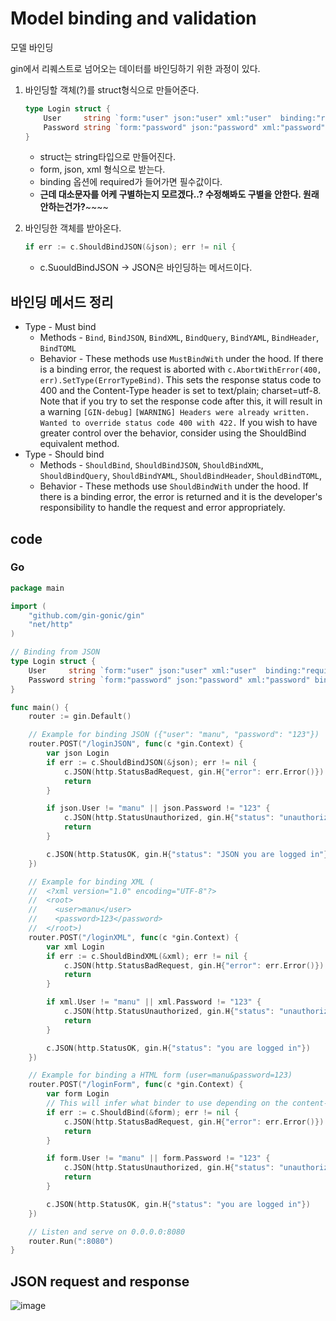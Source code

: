 # Model binding and validation

모델 바인딩

gin에서 리퀘스트로 넘어오는 데이터를 바인딩하기 위한 과정이 있다.

1. 바인딩할 객체(?)를 struct형식으로 만들어준다.
    ```go
    type Login struct {
        User     string `form:"user" json:"user" xml:"user"  binding:"required"`
        Password string `form:"password" json:"password" xml:"password" binding:"required"`
    }
    ```
    - struct는 string타입으로 만들어진다.
    - form, json, xml 형식으로 받는다. 
    - binding 옵션에 required가 들어가면 필수값이다.
    - **근데 대소문자를 어케 구별하는지 모르겠다..? 수정해봐도 구별을 안한다. 원래 안하는건가?**~~~~

2. 바인딩한 객체를 받아온다.
    ```go
    if err := c.ShouldBindJSON(&json); err != nil {
    ```
    - c.SuouldBindJSON -> JSON은 바인딩하는 메서드이다.

## 바인딩 메서드 정리
- Type - Must bind
    - Methods - `Bind`, `BindJSON`, `BindXML`, `BindQuery`, `BindYAML`, `BindHeader`, `BindTOML`
    - Behavior - These methods use `MustBindWith` under the hood. If there is a binding error, the request is aborted with `c.AbortWithError(400, err).SetType(ErrorTypeBind)`. This sets the response status code to 400 and the Content-Type header is set to text/plain; charset=utf-8. Note that if you try to set the response code after this, it will result in a warning `[GIN-debug]` `[WARNING] Headers were already written. Wanted to override status code 400 with 422.` If you wish to have greater control over the behavior, consider using the ShouldBind equivalent method.
- Type - Should bind
    - Methods - `ShouldBind`, `ShouldBindJSON`, `ShouldBindXML`, `ShouldBindQuery`, `ShouldBindYAML`, `ShouldBindHeader`, `ShouldBindTOML`,
    - Behavior - These methods use `ShouldBindWith` under the hood. If there is a binding error, the error is returned and it is the developer's responsibility to handle the request and error appropriately.
    


## code

### Go
```go
package main

import (
	"github.com/gin-gonic/gin"
	"net/http"
)

// Binding from JSON
type Login struct {
	User     string `form:"user" json:"user" xml:"user"  binding:"required"`
	Password string `form:"password" json:"password" xml:"password" binding:"required"`
}

func main() {
	router := gin.Default()

	// Example for binding JSON ({"user": "manu", "password": "123"})
	router.POST("/loginJSON", func(c *gin.Context) {
		var json Login
		if err := c.ShouldBindJSON(&json); err != nil {
			c.JSON(http.StatusBadRequest, gin.H{"error": err.Error()})
			return
		}

		if json.User != "manu" || json.Password != "123" {
			c.JSON(http.StatusUnauthorized, gin.H{"status": "unauthorized"})
			return
		}

		c.JSON(http.StatusOK, gin.H{"status": "JSON you are logged in"})
	})

	// Example for binding XML (
	//  <?xml version="1.0" encoding="UTF-8"?>
	//  <root>
	//    <user>manu</user>
	//    <password>123</password>
	//  </root>)
	router.POST("/loginXML", func(c *gin.Context) {
		var xml Login
		if err := c.ShouldBindXML(&xml); err != nil {
			c.JSON(http.StatusBadRequest, gin.H{"error": err.Error()})
			return
		}

		if xml.User != "manu" || xml.Password != "123" {
			c.JSON(http.StatusUnauthorized, gin.H{"status": "unauthorized"})
			return
		}

		c.JSON(http.StatusOK, gin.H{"status": "you are logged in"})
	})

	// Example for binding a HTML form (user=manu&password=123)
	router.POST("/loginForm", func(c *gin.Context) {
		var form Login
		// This will infer what binder to use depending on the content-type header.
		if err := c.ShouldBind(&form); err != nil {
			c.JSON(http.StatusBadRequest, gin.H{"error": err.Error()})
			return
		}

		if form.User != "manu" || form.Password != "123" {
			c.JSON(http.StatusUnauthorized, gin.H{"status": "unauthorized"})
			return
		}

		c.JSON(http.StatusOK, gin.H{"status": "you are logged in"})
	})

	// Listen and serve on 0.0.0.0:8080
	router.Run(":8080")
}

```

## JSON request and response

![image](https://user-images.githubusercontent.com/113662725/227789836-e2cd9165-6ae4-44cb-8931-ff06282af0ae.png)
